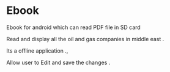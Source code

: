 Ebook
=====

Ebook for android which can read PDF file in SD card

Read and display all the oil and gas companies in middle east . 

Its a offline application ., 

Allow user to Edit and save the changes . 
